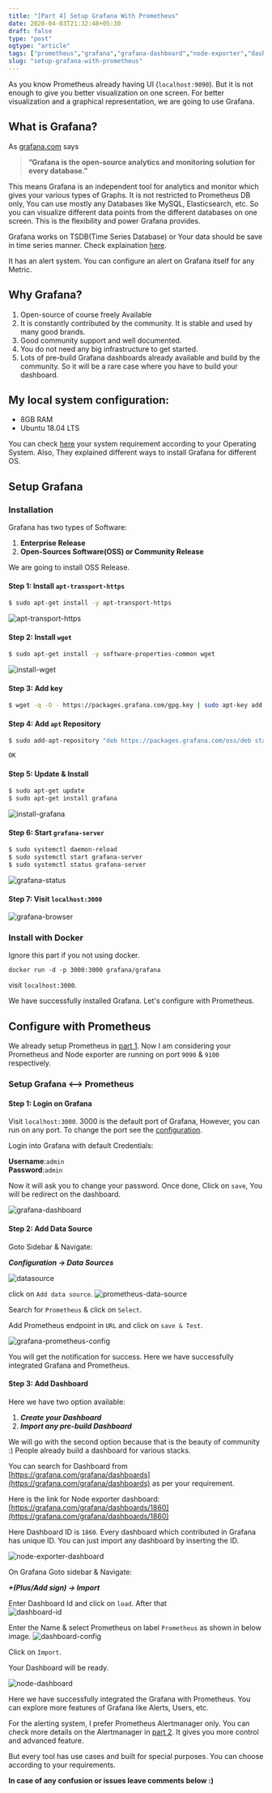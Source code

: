 ```yaml
---
title: "[Part 4] Setup Grafana With Prometheus"
date: 2020-04-03T21:32:48+05:30
draft: false
type: "post"
ogtype: "article"
tags: ["prometheus","grafana","grafana-dashboard","node-exporter","dashboard","alertmanager"]
slug: "setup-grafana-with-prometheus"
---
```


As you know Prometheus already having UI (`localhost:9090`). But it is not enough to give you better visualization on one screen. For better visualization and a graphical representation, we are going to use Grafana.

## What is Grafana?
As [grafana.com](https://grafana.com) says 

> **”Grafana is the open-source analytics and monitoring solution for every database.”**

This means Grafana is an independent tool for analytics and monitor which gives your various types of Graphs. It is not restricted to Prometheus DB only, You can use mostly any Databases like MySQL, Elasticsearch, etc. So you can visualize different data points from the different databases on one screen. This is the flexibility and power Grafana provides. 

Grafana works on TSDB(Time Series Database) or Your data should be save in time series manner. Check explaination [here](https://grafana.com/docs/grafana/latest/guides/timeseries/).

It has an alert system. You can configure an alert on Grafana itself for any Metric.

## Why Grafana?

1. Open-source of course freely Available
2. It is constantly contributed by the community. It is stable and used by many good brands.
3. Good community support and well documented.
4. You do not need any big infrastructure to get started.
5. Lots of pre-build Grafana dashboards already available and build by the community.  So it will be a rare case where you have to build your dashboard.

## My local system configuration:

* 8GB RAM
* Ubuntu 18.04 LTS 

You can check [here](https://grafana.com/docs/grafana/latest/installation/requirements/) your system requirement according to your Operating System. Also, They explained different ways to install Grafana for different OS. 

## Setup Grafana

### Installation

Grafana has two types of Software:

1. __Enterprise Release__
2. __Open-Sources Software(OSS) or Community Release__

We are going to install OSS Release.

#### Step 1: Install `apt-transport-https`

```sh
$ sudo apt-get install -y apt-transport-https
``` 

![apt-transport-https](/img/grafana-setup/apt-transport-https.png)

#### Step 2: Install `wget`

```sh
$ sudo apt-get install -y software-properties-common wget
```

![install-wget](/img/grafana-setup/install-wget.png)

#### Step 3: Add key

```sh
$ wget -q -O - https://packages.grafana.com/gpg.key | sudo apt-key add -
```

#### Step 4: Add `apt` Repository

```sh
$ sudo add-apt-repository "deb https://packages.grafana.com/oss/deb stable main"
```

```sh
OK
```

#### Step 5: Update & Install


```sh
$ sudo apt-get update
$ sudo apt-get install grafana
```

![install-grafana](/img/grafana-setup/install-grafana.png)

#### Step 6: Start `grafana-server`

```sh
$ sudo systemctl daemon-reload  
$ sudo systemctl start grafana-server  
$ sudo systemctl status grafana-server  
```

![grafana-status](/img/grafana-setup/grafana-status.png)

#### Step 7: Visit `localhost:3000`

![grafana-browser](/img/grafana-setup/grafana-browser.png)


### Install with Docker

Ignore this part if you not using docker.

```
docker run -d -p 3000:3000 grafana/grafana
```

visit `localhost:3000`.

We have successfully installed Grafana. Let's configure with Prometheus.

## Configure with Prometheus

We already setup Prometheus in [part 1](https://ashish.one/blogs/setup-prometheus-and-exporters/). Now I am considering your Prometheus and Node exporter are running on port `9090` & `9100` respectively.

### Setup Grafana <--> Prometheus 

#### Step 1: Login on Grafana

Visit `localhost:3000`. 3000 is the default port of Grafana, However, you can run on any port. To change the port see the [configuration](https://grafana.com/docs/grafana/latest/installation/configuration/). 

Login into Grafana with default Credentials:

__Username__:`admin`  
__Password__:`admin`

Now it will ask you to change your password. Once done, Click on `save`, You will be redirect on the dashboard.


![grafana-dashboard](/img/grafana-setup/grafana-dashboard.png)

#### Step 2: Add Data Source

Goto Sidebar & Navigate:

**_Configuration -> Data Sources_**

![datasource](/img/grafana-setup/datasource.png)


click on `Add data source`.
![prometheus-data-source](/img/grafana-setup/prometheus-data-source.png)

Search for `Prometheus` & click on `Select`.

Add Prometheus endpoint in `URL` and click on `save & Test`.


![grafana-prometheus-config](/img/grafana-setup/grafana-prometheus-config.png)

You will get the notification for success. Here we have successfully integrated Grafana and Prometheus.

#### Step 3: Add Dashboard

Here we have two option available:

1. **_Create your Dashboard_**
2. **_Import any pre-build Dashboard_**

We will go with the second option because that is the beauty of community :) People already build a dashboard for various stacks.

You can search for Dashboard from [https://grafana.com/grafana/dashboards](https://grafana.com/grafana/dashboards) as per your requirement.

Here is the link for Node exporter dashboard: [https://grafana.com/grafana/dashboards/1860](https://grafana.com/grafana/dashboards/1860) 
 
Here Dashboard ID is `1860`. Every dashboard which contributed in Grafana has unique ID. You can just import any dashboard by inserting the ID. 

![node-exporter-dashboard](/img/grafana-setup/node-exporter-dashboard.png)


On Grafana Goto sidebar & Navigate:

**_+(Plus/Add sign) -> Import_**


Enter Dashboard Id and click on `load`. After that   
![dashboard-id](/img/grafana-setup/dashboard-id.png)


Enter the Name & select Prometheus on label `Prometheus` as shown in below image.
![dashboard-config](/img/grafana-setup/dashboard-config.png)

Click on `Import`.

Your Dashboard will be ready.

![node-dashboard](/img/grafana-setup/node-dashboard.png)


Here we have successfully integrated the Grafana with Prometheus. You can explore more features of Grafana like Alerts, Users, etc. 

For the alerting system, I prefer Prometheus Alertmanager only. You can check more details on the Alertmanager in [part 2](https://ashish.one/blogs/setup-alertmanager/). It gives you more control and advanced feature. 

But every tool has use cases and built for special purposes. You can choose according to your requirements. 


**In case of any confusion or issues leave comments below :)**


